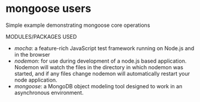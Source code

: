 # mongoose users 

Simple example demonstrating mongoose core operations

MODULES/PACKAGES USED

* *mocha*: a feature-rich JavaScript test framework running on Node.js and in the browser
* *nodemon*: for use during development of a node.js based application. Nodemon will watch the files in the directory in which nodemon was started, and if any files change nodemon will automatically restart your node application.
* *mongoose*: a MongoDB object modeling tool designed to work in an asynchronous environment.